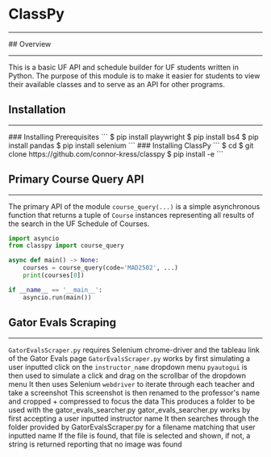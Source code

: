 # ClassPy
<hr>
## Overview
<hr>
This is a basic UF API and schedule builder for UF students written in Python. The purpose of this module is to make it easier for students to view their available classes and to serve as an API for other programs.

## Installation
<hr>
### Installing Prerequisites
```
$ pip install playwright
$ pip install bs4
$ pip install pandas
$ pip install selenium
```
### Installing ClassPy
```
$ cd <DESIRED-PATH>
$ git clone https://github.com/connor-kress/classpy
$ pip install -e <PATH>
```

## Primary Course Query API
<hr>

The primary API of the module `course_query(...)` is a simple asynchronous function that returns a tuple of `Course` instances representing all results of the search in the UF Schedule of Courses.
```python
import asyncio
from classpy import course_query

async def main() -> None:
	courses = course_query(code='MAD2502', ...)
	print(courses[0])

if __name__ == '__main__':
	asyncio.run(main())
```

## Gator Evals Scraping
<hr>

`GatorEvalsScraper.py` requires Selenium chrome-driver and the tableau link of the Gator Evals page `GatorEvalsScraper.py` works by first simulating a user inputted click on the `instructor_name` dropdown menu `pyautogui` is then used to simulate a click and drag on the scrollbar of the dropdown menu It then uses Selenium `webdriver` to iterate through each teacher and take a screenshot This screenshot is then renamed to the professor's name and cropped + compressed to focus the data This produces a folder to be used with the gator_evals_searcher.py gator_evals_searcher.py works by first accepting a user inputted instructor name It then searches through the folder provided by GatorEvalsScraper.py for a filename matching that user inputted name If the file is found, that file is selected and shown, if not, a string is returned reporting that no image was found